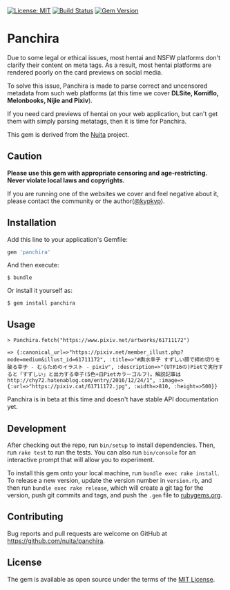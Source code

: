 [![License: MIT](https://img.shields.io/badge/License-MIT-yellow.svg)](https://opensource.org/licenses/MIT)
[![Build Status](https://travis-ci.org/nuita/panchira.svg?branch=master)](https://travis-ci.org/nuita/panchira.svg?branch=master)
[![Gem Version](https://badge.fury.io/rb/panchira.svg)](https://badge.fury.io/rb/panchira)

# Panchira

Due to some legal or ethical issues, most hentai and NSFW platforms don't clarify their content on meta tags. As a result, most hentai platforms are rendered poorly on the card previews on social media.

To solve this issue, Panchira is made to parse correct and uncensored metadata from such web platforms (at this time we cover **DLSite, Komiflo, Melonbooks, Nijie and Pixiv**).

If you need card previews of hentai on your web application, but can't get them with simply parsing metatags, then it is time for Panchira.

This gem is derived from the [Nuita](https://github.com/nuita/nuita) project.

## Caution

**Please use this gem with appropriate censoring and age-restricting. Never violate local laws and copyrights.**

If you are running one of the websites we cover and feel negative about it, please contact the community or the author([@kypkyp](https://github.com/kypkyp)). 

## Installation

Add this line to your application's Gemfile:

```ruby
gem 'panchira'
```

And then execute:

    $ bundle

Or install it yourself as:

    $ gem install panchira

## Usage

```
> Panchira.fetch("https://www.pixiv.net/artworks/61711172")

=> {:canonical_url=>"https://pixiv.net/member_illust.php?mode=medium&illust_id=61711172", :title=>"#輿水幸子 すずしい顔で締め切りを破る幸子 - むらためのイラスト - pixiv", :description=>"(UTF16の)Pietで実行すると「すずしい」と出力する幸子(5色+白Pietカラーゴルフ)。解説記事は http://chy72.hatenablog.com/entry/2016/12/24/1", :image=>{:url=>"https://pixiv.cat/61711172.jpg", :width=>810, :height=>500}}
```

Panchira is in beta at this time and doesn't have stable API documentation yet.

## Development

After checking out the repo, run `bin/setup` to install dependencies. Then, run `rake test` to run the tests. You can also run `bin/console` for an interactive prompt that will allow you to experiment.

To install this gem onto your local machine, run `bundle exec rake install`. To release a new version, update the version number in `version.rb`, and then run `bundle exec rake release`, which will create a git tag for the version, push git commits and tags, and push the `.gem` file to [rubygems.org](https://rubygems.org).

## Contributing

Bug reports and pull requests are welcome on GitHub at https://github.com/nuita/panchira.

## License

The gem is available as open source under the terms of the [MIT License](https://opensource.org/licenses/MIT).
